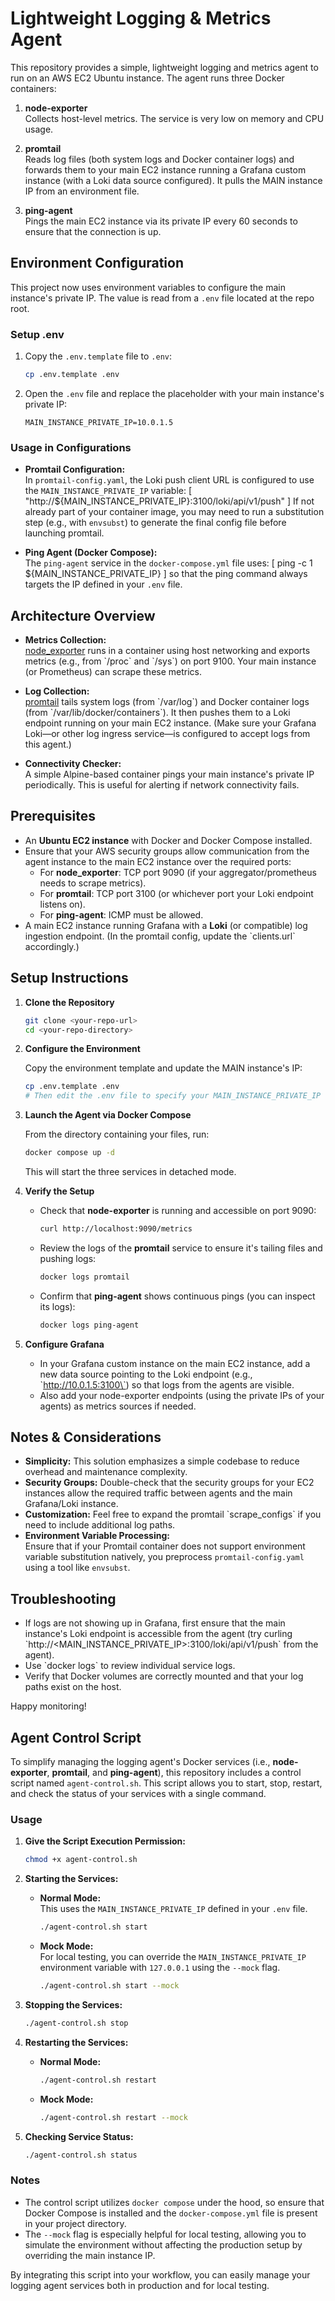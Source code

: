 # Lightweight Logging & Metrics Agent

This repository provides a simple, lightweight logging and metrics agent to run on an AWS EC2 Ubuntu instance. The agent runs three Docker containers:

1. **node-exporter**  
   Collects host-level metrics. The service is very low on memory and CPU usage.

2. **promtail**  
   Reads log files (both system logs and Docker container logs) and forwards them to your main EC2 instance running a Grafana custom instance (with a Loki data source configured). It pulls the MAIN instance IP from an environment file.

3. **ping-agent**  
   Pings the main EC2 instance via its private IP every 60 seconds to ensure that the connection is up.

## Environment Configuration

This project now uses environment variables to configure the main instance's private IP. The value is read from a `.env` file located at the repo root.

### Setup .env

1. Copy the `.env.template` file to `.env`:
   ```bash
   cp .env.template .env
   ```

2. Open the `.env` file and replace the placeholder with your main instance's private IP:
   ```env
   MAIN_INSTANCE_PRIVATE_IP=10.0.1.5
   ```

### Usage in Configurations

- **Promtail Configuration:**  
  In `promtail-config.yaml`, the Loki push client URL is configured to use the `MAIN_INSTANCE_PRIVATE_IP` variable:
  \[
  "http://${MAIN_INSTANCE_PRIVATE_IP}:3100/loki/api/v1/push"
  \]
  If not already part of your container image, you may need to run a substitution step (e.g., with `envsubst`) to generate the final config file before launching promtail.

- **Ping Agent (Docker Compose):**  
  The `ping-agent` service in the `docker-compose.yml` file uses:
  \[
  ping -c 1 \${MAIN_INSTANCE_PRIVATE_IP}
  \]
  so that the ping command always targets the IP defined in your `.env` file.

## Architecture Overview

- **Metrics Collection:**  
  [node_exporter](https://github.com/prometheus/node_exporter) runs in a container using host networking and exports metrics (e.g., from \`/proc\` and \`/sys\`) on port 9100. Your main instance (or Prometheus) can scrape these metrics.

- **Log Collection:**  
  [promtail](https://grafana.com/docs/loki/latest/clients/promtail/) tails system logs (from \`/var/log\`) and Docker container logs (from \`/var/lib/docker/containers\`). It then pushes them to a Loki endpoint running on your main EC2 instance. (Make sure your Grafana Loki—or other log ingress service—is configured to accept logs from this agent.)

- **Connectivity Checker:**  
  A simple Alpine-based container pings your main instance's private IP periodically. This is useful for alerting if network connectivity fails.

## Prerequisites

- An **Ubuntu EC2 instance** with Docker and Docker Compose installed.
- Ensure that your AWS security groups allow communication from the agent instance to the main EC2 instance over the required ports:
  - For **node_exporter**: TCP port 9090 (if your aggregator/prometheus needs to scrape metrics).
  - For **promtail**: TCP port 3100 (or whichever port your Loki endpoint listens on).
  - For **ping-agent**: ICMP must be allowed.
- A main EC2 instance running Grafana with a **Loki** (or compatible) log ingestion endpoint. (In the promtail config, update the \`clients.url\` accordingly.)

## Setup Instructions

1. **Clone the Repository**

   ```bash
   git clone <your-repo-url>
   cd <your-repo-directory>
   ```

2. **Configure the Environment**

   Copy the environment template and update the MAIN instance's IP:
   ```bash
   cp .env.template .env
   # Then edit the .env file to specify your MAIN_INSTANCE_PRIVATE_IP value.
   ```

3. **Launch the Agent via Docker Compose**

   From the directory containing your files, run:
   ```bash
   docker compose up -d
   ```
   This will start the three services in detached mode.

4. **Verify the Setup**

   - Check that **node-exporter** is running and accessible on port 9090:
     ```bash
     curl http://localhost:9090/metrics
     ```
   - Review the logs of the **promtail** service to ensure it's tailing files and pushing logs:
     ```bash
     docker logs promtail
     ```
   - Confirm that **ping-agent** shows continuous pings (you can inspect its logs):
     ```bash
     docker logs ping-agent
     ```

5. **Configure Grafana**

   - In your Grafana custom instance on the main EC2 instance, add a new data source pointing to the Loki endpoint (e.g., \`http://10.0.1.5:3100\`) so that logs from the agents are visible.
   - Also add your node-exporter endpoints (using the private IPs of your agents) as metrics sources if needed.

## Notes & Considerations

- **Simplicity:** This solution emphasizes a simple codebase to reduce overhead and maintenance complexity.
- **Security Groups:** Double-check that the security groups for your EC2 instances allow the required traffic between agents and the main Grafana/Loki instance.
- **Customization:** Feel free to expand the promtail \`scrape_configs\` if you need to include additional log paths.
- **Environment Variable Processing:**  
  Ensure that if your Promtail container does not support environment variable substitution natively, you preprocess `promtail-config.yaml` using a tool like `envsubst`.

## Troubleshooting

- If logs are not showing up in Grafana, first ensure that the main instance's Loki endpoint is accessible from the agent (try curling \`http://<MAIN_INSTANCE_PRIVATE_IP>:3100/loki/api/v1/push\` from the agent).
- Use \`docker logs\` to review individual service logs.  
- Verify that Docker volumes are correctly mounted and that your log paths exist on the host.

Happy monitoring!

## Agent Control Script

To simplify managing the logging agent's Docker services (i.e., **node-exporter**, **promtail**, and **ping-agent**), this repository includes a control script named `agent-control.sh`. This script allows you to start, stop, restart, and check the status of your services with a single command.

### Usage

1. **Give the Script Execution Permission:**

   ```bash
   chmod +x agent-control.sh
   ```

2. **Starting the Services:**

   - **Normal Mode:**  
     This uses the `MAIN_INSTANCE_PRIVATE_IP` defined in your `.env` file.
     ```bash
     ./agent-control.sh start
     ```
     
   - **Mock Mode:**  
     For local testing, you can override the `MAIN_INSTANCE_PRIVATE_IP` environment variable with `127.0.0.1` using the `--mock` flag.
     ```bash
     ./agent-control.sh start --mock
     ```

3. **Stopping the Services:**

   ```bash
   ./agent-control.sh stop
   ```

4. **Restarting the Services:**

   - **Normal Mode:**
     ```bash
     ./agent-control.sh restart
     ```
   
   - **Mock Mode:**
     ```bash
     ./agent-control.sh restart --mock
     ```

5. **Checking Service Status:**

   ```bash
   ./agent-control.sh status
   ```

### Notes

- The control script utilizes `docker compose` under the hood, so ensure that Docker Compose is installed and the `docker-compose.yml` file is present in your project directory.
- The `--mock` flag is especially helpful for local testing, allowing you to simulate the environment without affecting the production setup by overriding the main instance IP.

By integrating this script into your workflow, you can easily manage your logging agent services both in production and for local testing. 